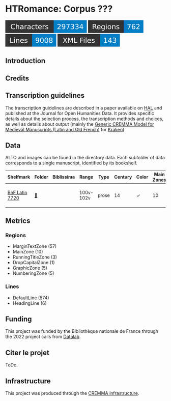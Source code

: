 HTRomance: Corpus ???
=====================
![characters badge](badges/characters.svg) ![regions badge](badges/regions.svg) ![lines badge](badges/lines.svg) ![files badge](badges/files.svg)

<!-- Custom Zone -->

## Introduction

## Credits

<!-- Rien ne doit être modifié manuellement après la balise Start Auto -->

<!-- Start Auto -->

## Transcription guidelines

The transcription guidelines are described in a paper available on [HAL](https://hal-enc.archives-ouvertes.fr/hal-03828353) and published at the Journal for Open Humanities Data. It provides specific details about the selection process, the transcription methods and choices, as well as details about output (mainly the [Generic CREMMA Model for Medieval Manuscripts (Latin and Old French)](https://zenodo.org/record/7234166#.Y7f69afMJhE) for [Kraken](https://kraken.re))

## Data

ALTO and images can be found in the directory data. Each subfolder of data corresponds to a 
single manuscript, identified by its bookshelf.

<!-- BeginTable -->

| Shelfmark                                                         | Folder                                   | Biblissima   | Range     | Type   |   Century | Color   |   Main Zones |   Lines |   Characters | Genre   | Content                       |
|-------------------------------------------------------------------|------------------------------------------|--------------|-----------|--------|-----------|---------|--------------|---------|--------------|---------|-------------------------------|
| [BnF Latin 7720](https://gallica.bnf.fr/ark:/12148/btv1b8446940n) | [🔗](medieval-latin/data/bnf-latin-7720) |              | 100v-102v | prose  |        14 | ✓       |           10 |     580 |        13711 | prose   | Quintilien, Inst. 11.2.44 seq |

<!-- EndTable -->

## Metrics

<!-- StartMetric -->

### Regions

- MarginTextZone (57)
- MainZone (10)
- RunningTitleZone (3)
- DropCapitalZone (1)
- GraphicZone (5)
- NumberingZone (5)

### Lines

- DefaultLine (574)
- HeadingLine (6)

<!-- EndMetric -->

## Funding

This project was funded by the Bibliothèque nationale de France through the 2022 project calls from
[Datalab](https://www.bnf.fr/fr/bnf-datalab).

## Citer le projet

ToDo.

## Infrastructure

This project was produced through the [CREMMA infrastructure](https://www.dim-map.fr/projets-soutenus/cremma/).

